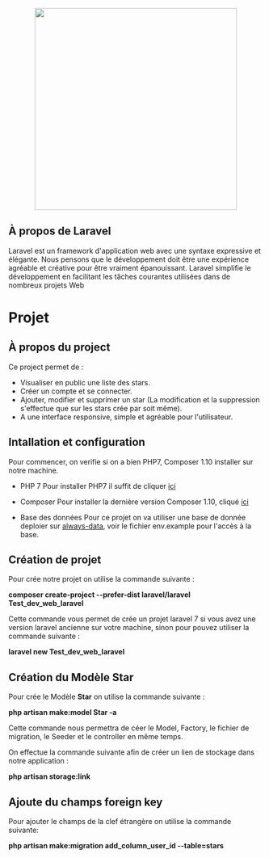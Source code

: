 <p align="center"><img src="https://res.cloudinary.com/dtfbvvkyp/image/upload/v1566331377/laravel-logolockup-cmyk-red.svg" width="400"></p>

<p align="center">

## À propos de Laravel

Laravel est un framework d'application web avec une syntaxe expressive et élégante. Nous pensons que le développement doit être une expérience agréable et créative pour être vraiment épanouissant. Laravel simplifie le développement en facilitant les tâches courantes utilisées dans de nombreux projets Web


# Projet

## À propos du project

Ce project permet de :
* Visualiser en public une liste des stars.
* Créer un compte et se connecter.
* Ajouter, modifier et supprimer un star (La modification et la suppression s'effectue que sur les stars crée par soit même).
* A une interface responsive, simple et agréable pour l'utilisateur.


## Intallation et configuration 

Pour commencer, on verifie si on a bien PHP7, Composer 1.10 installer sur notre machine.
* PHP 7 
Pour installer PHP7 il suffit de cliquer [ici](https://www.php.net/downloads.php)
* Composer
Pour installer la dernière version Composer 1.10, cliqué [ici](https://getcomposer.org/download/)

* Base des données
Pour ce projet on va utiliser une base de donnée deploier sur [always-data](https://phpmyadmin.alwaysdata.com), voir le fichier env.example pour l'accès à la base.

## Création de projet

Pour crée notre projet on utilise la commande suivante : 

__composer create-project --prefer-dist laravel/laravel Test_dev_web_laravel__

Cette commande vous permet de crée un projet laravel 7 si vous avez une version laravel ancienne sur votre machine, sinon pour pouvez utiliser la commande suivante : 

__laravel new Test_dev_web_laravel__

## Création du Modèle Star

Pour crée le Modèle __Star__ on utilise la commande suivante : 

__php artisan make:model Star -a__

Cette commande nous permettra de céer le Model, Factory, le fichier de migration, le Seeder et le controller en même temps.

On effectue la commande suivante afin de créer un lien de stockage dans notre application : 

__php artisan storage:link__

## Ajoute du champs foreign key 

Pour ajouter le champs de la clef étrangère on utilise la commande suivante:

__php artisan make:migration add_column_user_id --table=stars__